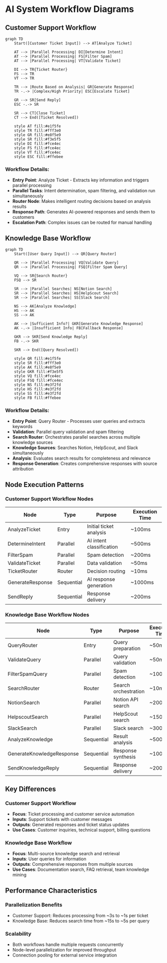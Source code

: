 # AI System Workflow Diagrams

## Customer Support Workflow

```mermaid
graph TD
    Start([Customer Ticket Input]) --> AT[Analyze Ticket]
    
    AT --> |Parallel Processing| DI[Determine Intent]
    AT --> |Parallel Processing| FS[Filter Spam]
    AT --> |Parallel Processing| VT[Validate Ticket]
    
    DI --> TR{Ticket Router}
    FS --> TR
    VT --> TR
    
    TR --> |Route Based on Analysis| GR[Generate Response]
    TR -.-> |Complex/High Priority| ESC[Escalate Ticket]
    
    GR --> SR[Send Reply]
    ESC -.-> SR
    
    SR --> CT[Close Ticket]
    CT --> End([Ticket Resolved])
    
    style AT fill:#e1f5fe
    style TR fill:#fff3e0
    style GR fill:#e8f5e9
    style SR fill:#f3e5f5
    style DI fill:#fce4ec
    style FS fill:#fce4ec
    style VT fill:#fce4ec
    style ESC fill:#ffebee
```

### Workflow Details:
- **Entry Point**: Analyze Ticket - Extracts key information and triggers parallel processing
- **Parallel Tasks**: Intent determination, spam filtering, and validation run simultaneously
- **Router Node**: Makes intelligent routing decisions based on analysis results
- **Response Path**: Generates AI-powered responses and sends them to customers
- **Escalation Path**: Complex issues can be routed for manual handling

## Knowledge Base Workflow

```mermaid
graph TD
    Start([User Query Input]) --> QR[Query Router]
    
    QR --> |Parallel Processing| VQ[Validate Query]
    QR --> |Parallel Processing| FSQ[Filter Spam Query]
    
    VQ --> SR{Search Router}
    FSQ --> SR
    
    SR --> |Parallel Searches| NS[Notion Search]
    SR --> |Parallel Searches| HS[HelpScout Search]
    SR --> |Parallel Searches| SS[Slack Search]
    
    NS --> AK[Analyze Knowledge]
    HS --> AK
    SS --> AK
    
    AK --> |Sufficient Info?| GKR[Generate Knowledge Response]
    AK -.-> |Insufficient Info| FB[Fallback Response]
    
    GKR --> SKR[Send Knowledge Reply]
    FB -.-> SKR
    
    SKR --> End([Query Resolved])
    
    style QR fill:#e1f5fe
    style SR fill:#fff3e0
    style AK fill:#e8f5e9
    style GKR fill:#f3e5f5
    style VQ fill:#fce4ec
    style FSQ fill:#fce4ec
    style NS fill:#e3f2fd
    style HS fill:#e3f2fd
    style SS fill:#e3f2fd
    style FB fill:#ffebee
```

### Workflow Details:
- **Entry Point**: Query Router - Processes user queries and extracts keywords
- **Validation**: Parallel query validation and spam filtering
- **Search Router**: Orchestrates parallel searches across multiple knowledge sources
- **Knowledge Sources**: Searches Notion, HelpScout, and Slack simultaneously
- **Analysis**: Evaluates search results for completeness and relevance
- **Response Generation**: Creates comprehensive responses with source attribution

## Node Execution Patterns

### Customer Support Workflow Nodes

| Node | Type | Purpose | Execution Time |
|------|------|---------|----------------|
| AnalyzeTicket | Entry | Initial ticket analysis | ~100ms |
| DetermineIntent | Parallel | AI intent classification | ~500ms |
| FilterSpam | Parallel | Spam detection | ~200ms |
| ValidateTicket | Parallel | Data validation | ~50ms |
| TicketRouter | Router | Decision routing | ~10ms |
| GenerateResponse | Sequential | AI response generation | ~1000ms |
| SendReply | Sequential | Response delivery | ~200ms |

### Knowledge Base Workflow Nodes

| Node | Type | Purpose | Execution Time |
|------|------|---------|----------------|
| QueryRouter | Entry | Query preparation | ~50ms |
| ValidateQuery | Parallel | Query validation | ~50ms |
| FilterSpamQuery | Parallel | Spam detection | ~100ms |
| SearchRouter | Router | Search orchestration | ~10ms |
| NotionSearch | Parallel | Notion API search | ~2000ms |
| HelpscoutSearch | Parallel | HelpScout search | ~1500ms |
| SlackSearch | Parallel | Slack search | ~3000ms |
| AnalyzeKnowledge | Sequential | Result analysis | ~500ms |
| GenerateKnowledgeResponse | Sequential | Response synthesis | ~1000ms |
| SendKnowledgeReply | Sequential | Response delivery | ~200ms |

## Key Differences

### Customer Support Workflow
- **Focus**: Ticket processing and customer service automation
- **Inputs**: Support tickets with customer messages
- **Outputs**: Generated responses and ticket status updates
- **Use Cases**: Customer inquiries, technical support, billing questions

### Knowledge Base Workflow
- **Focus**: Multi-source knowledge search and retrieval
- **Inputs**: User queries for information
- **Outputs**: Comprehensive responses from multiple sources
- **Use Cases**: Documentation search, FAQ retrieval, team knowledge mining

## Performance Characteristics

### Parallelization Benefits
- Customer Support: Reduces processing from ~3s to ~1s per ticket
- Knowledge Base: Reduces search time from ~15s to ~5s per query

### Scalability
- Both workflows handle multiple requests concurrently
- Node-level parallelization for improved throughput
- Connection pooling for external service integration